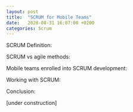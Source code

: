 ```yaml
---
layout: post
title:  "SCRUM for Mobile Teams"
date:   2020-08-31 16:07:00 +0200
categories: Scrum
---
```



SCRUM Definition:

SCRUM vs agile methods:

Mobile teams enrolled into SCRUM development:

Working with SCRUM:

Conclusion:


[under construction]